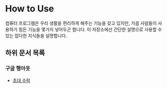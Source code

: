 How to Use
====

컴퓨터 프로그램은 우리 생활을 편리하게 해주는 기능을 갖고 있지만, 가끔 사람들이 사용하기 힘든 기능을 몇가지 넣어두곤 합니다. 이 저장소에선 간단한 설명으로 사용할 수 있는 잡다한 지식들을 설명합니다.

## 하위 문서 목록
### 구글 행아웃
 * [초대 수락](./hangouts-invite.md)